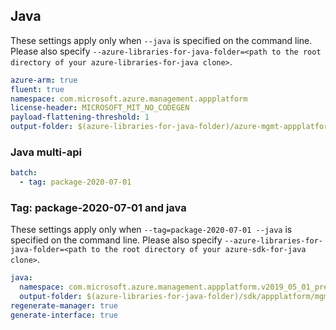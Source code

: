 ## Java

These settings apply only when `--java` is specified on the command line.
Please also specify `--azure-libraries-for-java-folder=<path to the root directory of your azure-libraries-for-java clone>`.

``` yaml $(java)
azure-arm: true
fluent: true
namespace: com.microsoft.azure.management.appplatform
license-header: MICROSOFT_MIT_NO_CODEGEN
payload-flattening-threshold: 1
output-folder: $(azure-libraries-for-java-folder)/azure-mgmt-appplatform
```

### Java multi-api

``` yaml $(java) && $(multiapi)
batch:
  - tag: package-2020-07-01
```

### Tag: package-2020-07-01 and java

These settings apply only when `--tag=package-2020-07-01 --java` is specified on the command line.
Please also specify `--azure-libraries-for-java-folder=<path to the root directory of your azure-sdk-for-java clone>`.

``` yaml $(tag) == 'package-2020-07-01' && $(java) && $(multiapi)
java:
  namespace: com.microsoft.azure.management.appplatform.v2019_05_01_preview
  output-folder: $(azure-libraries-for-java-folder)/sdk/appplatform/mgmt-v2019_05_01_preview
regenerate-manager: true
generate-interface: true
```